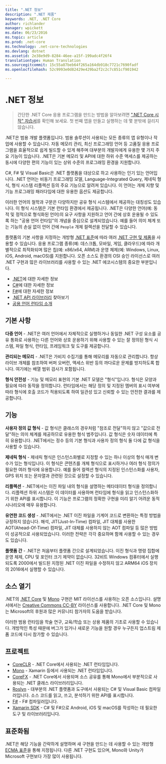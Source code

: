 ```yaml
---
title: ".NET 정보"
description: ".NET 제품"
keywords: .NET, .NET Core
author: richlander
manager: wpickett
ms.date: 06/23/2016
ms.topic: article
ms.prod: .net-core
ms.technology: .net-core-technologies
ms.devlang: dotnet
ms.assetid: 2e38e9d9-8284-46ee-a15f-199adc4f26f4
translationtype: Human Translation
ms.sourcegitcommit: 15c55a87beb64f265a164db918c7721c7690fadf
ms.openlocfilehash: 52c9993e0d82429e429ba2f2c2c7c851cf901942

---
```


# <a name="about-net"></a>.NET 정보

> 간단한 .NET Core 응용 프로그램을 만드는 방법을 알아보려면 [".NET Core 시작" 자습서](../core/getting-started.md)를 확인해 보세요. 첫 번째 앱을 만들고 실행하는 데 몇 분밖에 걸리지 않습니다.

.NET은 범용 개발 플랫폼입니다. 범용 솔루션이 사용되는 모든 종류의 앱 유형이나 작업에 사용할 수 있습니다. 자동 메모리 관리, 최신 프로그래밍 언어 등 고품질 응용 프로그램을 효율적으로 쉽게 빌드할 수 있게 해주며 대부분의 개발자에게 유용한 몇 가지 주요 기능이 있습니다. .NET은 기본 메모리 및 API에 대한 하위 수준 액세스를 제공하는 동시에 다양한 편의 기능이 있는 상위 수준의 프로그래밍 환경을 지원합니다.

C#, F# 및 Visual Basic은 .NET 플랫폼을 대상으로 하고 사용하는 인기 있는 언어입니다. .NET 언어는 비동기 프로그래밍 모델, Language-Integrated Query, 제네릭 형식, 형식 시스템 리플렉션 등의 주요 기능으로 알려져 있습니다. 이 언어는 개체 지향 및 기능 프로그래밍 패러다임에 대한 유용한 옵션도 제공합니다.

이러한 언어의 철학과 구문은 다양하지만 공유 형식 시스템에서 제공하는 대칭성도 있습니다. 이 형식 시스템은 기본 런타임 환경에서 제공됩니다. .NET은 다양한 언어(예: 동적 및 정적으로 형식화된 언어)의 요구 사항을 지원하고 언어 간에 상호 운용될 수 있도록 하는 "공용 언어 런타임"의 개념을 중심으로 설계되었습니다. 예를 들어 의미 체계 또는 기능의 손실 없이 언어 간에 `People` 개체 컬렉션을 전달할 수 있습니다.

플랫폼의 기본 사항을 지정하는 개방형 [.NET 표준](https://github.com/dotnet/coreclr/blob/master/Documentation/project-docs/dotnet-standards.md)에 따라 여러 [.NET 구현 및 제품](products.md)을 사용할 수 있습니다. 응용 프로그램 종류(예: 데스크톱, 모바일, 게임, 클라우드)에 따라 개별적으로 최적화되며 많은 칩(예: x86/x64, ARM)과 운영 체제(예: Windows, Linux, iOS, Android, macOS)를 지원합니다. 오픈 소스도 환경의 OSI 승인 라이선스로 여러 .NET 구현과 많은 라이브러리를 사용할 수 있는 .NET 에코시스템의 중요한 부분입니다.

- [.NET](../standard/index.md)에 대한 자세한 정보
- [C#](../csharp/index.md)에 대한 자세한 정보
- [F#](../fsharp/index.md)에 대한 자세한 정보
- [.NET API 라이브러리](../../api/index.md) 찾아보기
- [공용 언어 런타임 소개](https://github.com/dotnet/coreclr/blob/master/Documentation/botr/intro-to-clr.md)

## <a name="fundamentals"></a>기본 사항

**다중 언어** - .NET은 여러 언어에서 자체적으로 실행하거나 동일한 .NET 구성 요소를 공유 통화로 사용하는 다른 언어와 상호 운용하기 위해 사용할 수 있는 잘 정의된 형식 시스템, 파일 형식, 런타임, 프레임워크 및 도구를 제공합니다.

**관리되는 메모리** - .NET은 가비지 수집기를 통해 메모리를 자동으로 관리합니다. 항상 라이브 개체를 참조하여 버퍼 오버런, 액세스 위반 등의 까다로운 문제를 방지하도록 합니다. 여기에는 배열 범위 검사가 포함됩니다.

**형식 안전성** - 기능 및 메모리 표현의 기본 .NET 모델은 "형식"입니다. 형식은 모양과 필요에 따라 동작을 정의합니다. 런타임에서는 해당 정의 및 지정된 멤버의 표시 여부에 따라 형식에 호출 코드가 적용되도록 하여 일관성 있고 신뢰할 수 있는 안전한 결과를 제공합니다.

## <a name="features"></a>기능

**사용자 정의 값 형식** - 값 형식은 클래스의 경우처럼 "참조로 전달"하지 않고 "값으로 전달"하는 의미 체계를 제공하므로 유용한 형식 범주입니다. 값 형식은 숫자 데이터에 특히 유용합니다. .NET에서는 정수 등의 기본 형식과 사용자 정의 형식 둘 다에 값 형식을 사용할 수 있습니다.

**제네릭 형식** - 제네릭 형식은 인스턴스화별로 지정할 수 있는 하나 이상의 형식 매개 변수가 있는 형식입니다. 이 형식은 콘텐츠를 개체 형식으로 표시하거나 여러 형식 정의가 필요한 여러 형식에 유용합니다. 예를 들어 컬렉션 형식의 지정된 인스턴스화를 사용자, GPS 위치 또는 문자열과 관련된 것으로 설정할 수 있습니다.

**리플렉션** - .NET에서는 이진 파일 내의 형식을 설명하는 메타데이터 형식을 정의합니다. 리플렉션 하위 시스템은 이 데이터를 사용하며 런타임에 형식을 읽고 인스턴스화하기 위한 API를 표시합니다. 이 기능은 프로그램의 정확한 구현을 미리 알기 어려운 동적 시나리오에 매우 유용합니다.

**유연한 코드 생성** - .NET에서는 .NET 이진 파일을 기계어 코드로 변환하는 특정 방법을 규정하지 않습니다. 해석, JIT(Just-In-Time) 컴파일, JIT 대체를 사용한 AOT(Ahead-Of-Time) 컴파일, JIT 대체를 사용하지 않는 AOT 컴파일 등 많은 방법이 성공적으로 사용되었습니다. 이러한 전략은 각각 중요하며 함께 사용할 수 있는 경우도 있습니다.

**플랫폼 간** - .NET은 처음부터 플랫폼 간으로 설계되었습니다. 이진 형식과 명령 집합에 운영 체제, CPU 및 포인터 크기 제약이 없습니다. 32비트 Windows 컴퓨터에서 실행되도록 2000에서 빌드된 지정된 .NET 이진 파일을 수정하지 않고 ARM64 iOS 장치의 2016에서 실행할 수 있습니다.

## <a name="open-source"></a>소스 열기

.NET의 [.NET Core](https://github.com/dotnet/core) 및 [Mono](https://github.com/mono/mono) 구현은 MIT 라이선스를 사용하는 오픈 소스입니다. 설명서에서는 [Creative Commons CC-BY](https://creativecommons.org/licenses/by/4.0/) 라이선스를 사용합니다. .NET Core 및 Mono는 Microsoft의 후원과 많은 커뮤니티 참가자의 도움을 받습니다. 

이러한 범용 런타임을 학술 연구, 교육/학습 또는 상용 제품의 기초로 사용할 수 있습니다. 개방적인 특성 때문에 버그가 있거나 새로운 기능을 원할 경우 누구든지 업스트림 제품 코드에 다시 참가할 수 있습니다.

## <a name="projects"></a>프로젝트

- [CoreCLR](https://github.com/dotnet/coreclr) - .NET Core에서 사용되는 .NET 런타임입니다.
- [Mono](https://github.com/mono/mono) - Xamarin 등에서 사용되는 .NET 런타임입니다.
- [CoreFX](https://github.com/dotnet/coreclr) - .NET Core에서 사용되며 소스 공유를 통해 Mono에서 부분적으로 사용되는 .NET 클래스 라이브러리입니다.
- [Roslyn](https://github.com/dotnet/roslyn) - 대부분의 .NET 플랫폼과 도구에서 사용되는 C# 및 Visual Basic 컴파일러입니다. 소스 코드를 읽고, 쓰고, 분석하기 위한 API를 표시합니다.
- [F#](https://github.com/microsoft/visualfsharp) - F# 컴파일러입니다.
- [Xamarin SDK](http://open.xamarin.com) - C# 및 F#으로 Android, iOS 및 macOS를 작성하는 데 필요한 도구 및 라이브러리입니다.

## <a name="standardized"></a>표준화됨

.NET은 해당 기능을 간략하게 설명하며 새 구현을 만드는 데 사용할 수 있는 개방형 [ECMA 표준](https://github.com/dotnet/coreclr/blob/master/Documentation/project-docs/dotnet-standards.md)을 통해 지정됩니다. 다른 .NET 구현도 있으며, Mono와 Unity가 Microsoft 구현보다 가장 많이 사용됩니다.




<!--HONumber=Nov16_HO1-->


